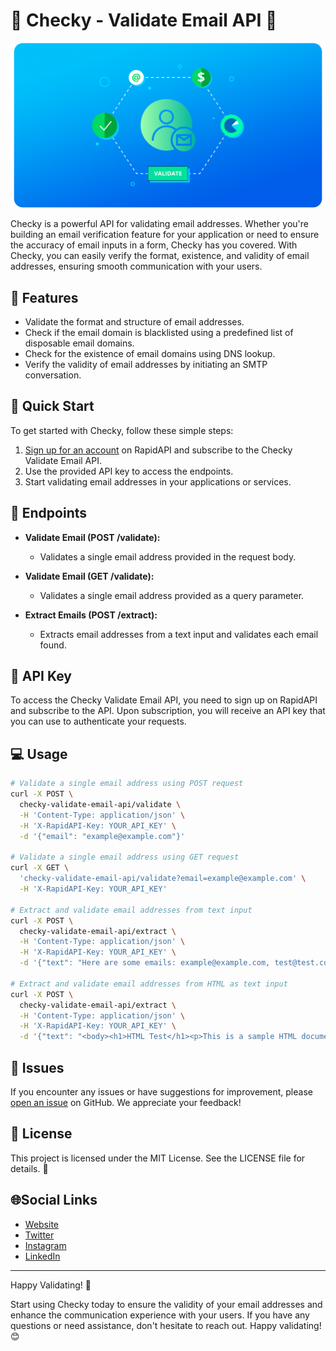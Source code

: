 # 📧 Checky - Validate Email API 📧

![Checky Logo](assets/cover.png)

Checky is a powerful API for validating email addresses. Whether you're building an email verification feature for your application or need to ensure the accuracy of email inputs in a form, Checky has you covered. With Checky, you can easily verify the format, existence, and validity of email addresses, ensuring smooth communication with your users.

## 🚀 Features

- Validate the format and structure of email addresses.
- Check if the email domain is blacklisted using a predefined list of disposable email domains.
- Check for the existence of email domains using DNS lookup.
- Verify the validity of email addresses by initiating an SMTP conversation.

## 🏁 Quick Start

To get started with Checky, follow these simple steps:

1. [Sign up for an account](https://rapidapi.com/kidddevs/api/checky-validate-email-api) on RapidAPI and subscribe to the Checky Validate Email API.
2. Use the provided API key to access the endpoints.
3. Start validating email addresses in your applications or services.

## 🔁 Endpoints

- **Validate Email (POST /validate):**
  - Validates a single email address provided in the request body.
  
- **Validate Email (GET /validate):**
  - Validates a single email address provided as a query parameter.

- **Extract Emails (POST /extract):**
  - Extracts email addresses from a text input and validates each email found.

## 🔑 API Key

To access the Checky Validate Email API, you need to sign up on RapidAPI and subscribe to the API. Upon subscription, you will receive an API key that you can use to authenticate your requests.

## 💻 Usage

```bash
# Validate a single email address using POST request
curl -X POST \
  checky-validate-email-api/validate \
  -H 'Content-Type: application/json' \
  -H 'X-RapidAPI-Key: YOUR_API_KEY' \
  -d '{"email": "example@example.com"}'

# Validate a single email address using GET request
curl -X GET \
  'checky-validate-email-api/validate?email=example@example.com' \
  -H 'X-RapidAPI-Key: YOUR_API_KEY'

# Extract and validate email addresses from text input
curl -X POST \
  checky-validate-email-api/extract \
  -H 'Content-Type: application/json' \
  -H 'X-RapidAPI-Key: YOUR_API_KEY' \
  -d '{"text": "Here are some emails: example@example.com, test@test.com"}'
  
# Extract and validate email addresses from HTML as text input
curl -X POST \
  checky-validate-email-api/extract \
  -H 'Content-Type: application/json' \
  -H 'X-RapidAPI-Key: YOUR_API_KEY' \
  -d '{"text": "<body><h1>HTML Test</h1><p>This is a sample HTML document with test email addresses:</p><ul><li>john.doe@example.com</li><li>alice.smith@test.com</li><li>info@company.org</li></u></body></html>"}'
```
  
## 🔧 Issues

If you encounter any issues or have suggestions for improvement, please [open an issue](https://github.com/dakidarts/Checky-Validate-Email-API/issues) on GitHub. We appreciate your feedback!

## 📝 License

This project is licensed under the MIT License. See the LICENSE file for details. 📝

## 🌐Social Links

- [Website](https://dakidarts.com)
- [Twitter](https://twitter.com/dakidarts)
- [Instagram](https://instagram.com/dakidarts)
- [LinkedIn](https://linkedin.com/company/dakidarts)

---

Happy Validating! 🎉

Start using Checky today to ensure the validity of your email addresses and enhance the communication experience with your users. If you have any questions or need assistance, don't hesitate to reach out. Happy validating! 😊
